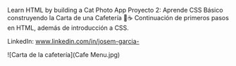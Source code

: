 Learn HTML by building a Cat Photo App
Proyecto 2: Aprende CSS Básico construyendo la Carta de una Cafetería 🍰☕
Continuación de primeros pasos en HTML, además de introducción a CSS.

LinkedIn: www.linkedin.com/in/josem-garcia-

![Carta de la cafetería](Cafe Menu.jpg)
